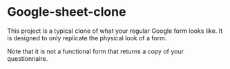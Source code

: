 # Google-sheet-clone
This project is a typical clone of what your regular Google form looks like. 
It is designed to only replicate the physical look of a form. 

Note that it is not a functional form that returns a copy of your questionnaire. 


[Project url]: (https://google-form-demo.tonianwanya.repl.co/)
